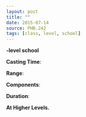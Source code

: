 ```yaml
---
layout: post
title: ""
date: 2015-07-14
source: PHB.242
tags: [class, level, school]
---
```


**-level school**

**Casting Time**:

**Range**:

**Components**:

**Duration**:



**At Higher Levels.** 